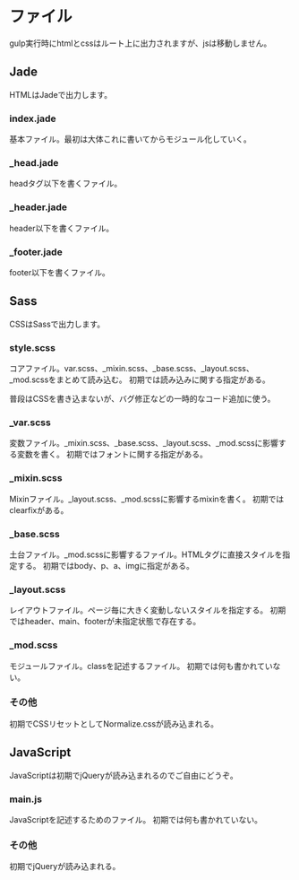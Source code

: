 # ファイル

gulp実行時にhtmlとcssはルート上に出力されますが、jsは移動しません。

## Jade

HTMLはJadeで出力します。

### index.jade

基本ファイル。最初は大体これに書いてからモジュール化していく。

### _head.jade

headタグ以下を書くファイル。

### _header.jade

header以下を書くファイル。

### _footer.jade

footer以下を書くファイル。

## Sass

CSSはSassで出力します。

### style.scss

コアファイル。var.scss、_mixin.scss、_base.scss、_layout.scss、_mod.scssをまとめて読み込む。
初期では読み込みに関する指定がある。

普段はCSSを書き込まないが、バグ修正などの一時的なコード追加に使う。

### _var.scss

変数ファイル。_mixin.scss、_base.scss、_layout.scss、_mod.scssに影響する変数を書く。
初期ではフォントに関する指定がある。

### _mixin.scss

Mixinファイル。_layout.scss、_mod.scssに影響するmixinを書く。
初期ではclearfixがある。

### _base.scss

土台ファイル。_mod.scssに影響するファイル。HTMLタグに直接スタイルを指定する。
初期ではbody、p、a、imgに指定がある。

### _layout.scss

レイアウトファイル。ページ毎に大きく変動しないスタイルを指定する。
初期ではheader、main、footerが未指定状態で存在する。

### _mod.scss

モジュールファイル。classを記述するファイル。
初期では何も書かれていない。

### その他

初期でCSSリセットとしてNormalize.cssが読み込まれる。


## JavaScript

JavaScriptは初期でjQueryが読み込まれるのでご自由にどうぞ。

### main.js

JavaScriptを記述するためのファイル。
初期では何も書かれていない。

### その他

初期でjQueryが読み込まれる。
